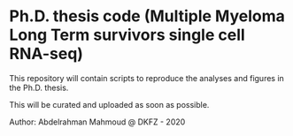 # Ph.D. thesis code (Multiple Myeloma Long Term survivors single cell RNA-seq)
This repository will contain scripts to reproduce the analyses and figures in the Ph.D. thesis.

This will be curated and uploaded as soon as possible.

Author: Abdelrahman Mahmoud @ DKFZ - 2020
